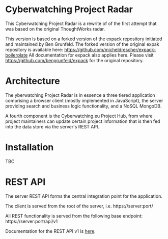 # Cyberwatching Project Radar

This Cyberwatching Project Radar is a rewrite of of the first attempt that was based on the original ThoughtWorks radar.

This version is based on a forked version of the expack repository initiated and maintained by Ben Grunfeld. The forked version of the original expak repository is available here: https://github.com/micheldrescher/expack-boilerplate All documentation for expack also applies here. Please visit https://github.com/bengrunfeld/expack for the original repository.

# Architecture

The yberwatching Project Radar is in essence a three tiered application comprising a browser client (mostly implemented in JavaScript), the server providing search and business logic functionality, and a NoSQL MongoDB.

A fourth component is the Cyberwatching.eu Project Hub, from where project maintainers can update certain project information that is then fed into the data store via the server's REST API.

# Installation

TBC

# REST API

The server REST API forms the central integration point for the application.

The client is served from the root of the server, i.e. https://server:port/

All REST functionality is served from the following base endpoint: https://server:port/api/v1

Documentation for the REST API v1 is [here](https://github.com/micheldrescher/cw-project-radar/blob/master/REST%20API%20v1.md).
